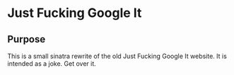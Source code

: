 # Just Fucking Google It

## Purpose
This is a small sinatra rewrite of the old Just Fucking Google It
website. It is intended as a joke. Get over it.
